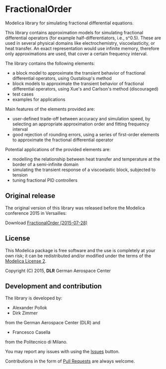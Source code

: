 FractionalOrder
=====

Modelica library for simulating fractional differential equations. 

This library contains approximation models for simulating fractional differential operators (for example half-differentiators, i.e., s^0.5). These are used in several physical domains like electrochemistry, viscoelasticity, or heat transfer. An exact representation would use infinite memory, therefore only approximations are used, that cover a certain frequency interval.

The library contains the following elements:
- a block model to approximate the transient behavior of fractional differential operators, using Oustaloup's method
- block models to approximate the transient behavior of fractional differential operators, using Xue's and Carlson's method (discouraged)
- test cases
- examples for applications

Main features of the elements provided are:
- user-defined trade-off between accuracy and simulation speed, by selecting an appropriate approximation order and fitting frequency interval
- good rejection of rounding errors, using a series of first-order elements to approximate the fractional differential operator

Potential applications of the provided elements are:
- modelling the relationship between heat transfer and temperature at the border of a semi-infinite domain
- simulating the transient response of a viscoelastic block, subjected to tension
- tuning fractional PID controllers


## Original release

The original version of this library was released before the Modelica conference 2015 in Versailles:

Download  [FractionalOrder (2015-07-28)](./FractionalOrder.mo)

## License

This Modelica package is free software and the use is completely at your own risk;
it can be redistributed and/or modified under the terms of the [Modelica License 2](https://modelica.org/licenses/ModelicaLicense2).


Copyright (C) 2015, **DLR** German Aerospace Center

## Development and contribution

The library is developed by:

 - Alexander Pollok
 - Dirk Zimmer
 
from the German Aerospace Center (DLR) and

 - Francesco Casella

from the Politecnico di Milano.


You may report any issues with using the [Issues](../../issues) button.

Contributions in the form of [Pull Requests](../../pulls) are always welcome.
